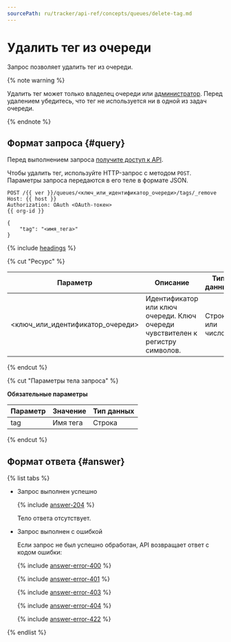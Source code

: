 ```yaml
---
sourcePath: ru/tracker/api-ref/concepts/queues/delete-tag.md
---
```

# Удалить тег из очереди

Запрос позволяет удалить тег из очереди.

{% note warning %}

Удалить тег может только владелец очереди или [администратор](../../role-model.md#admin). Перед удалением убедитесь, что тег не используется ни в одной из задач очереди.

{% endnote %}


## Формат запроса {#query}

Перед выполнением запроса [получите доступ к API](../access.md).

Чтобы удалить тег, используйте HTTP-запрос с методом `POST`. Параметры запроса передаются в его теле в формате JSON.

```
POST /{{ ver }}/queues/<ключ_или_идентификатор_очереди>/tags/_remove
Host: {{ host }}
Authorization: OAuth <OAuth-токен>
{{ org-id }}

{
    "tag": "<имя_тега>"
}
```

{% include [headings](../../../_includes/tracker/api/headings.md) %}

{% cut "Ресурс" %}

Параметр | Описание | Тип данных
----- | ----- | -----
\<ключ_или_идентификатор_очереди\> | Идентификатор или ключ очереди. Ключ очереди чувствителен к регистру символов. | Строка или число

{% endcut %}

{% cut "Параметры тела запроса" %}

**Обязательные параметры**

Параметр | Значение | Тип данных
----- | ----- | -----
tag | Имя тега | Строка

{% endcut %}

## Формат ответа {#answer}

{% list tabs %}

- Запрос выполнен успешно

    {% include [answer-204](../../../_includes/tracker/api/answer-204.md) %}
    
    Тело ответа отсутствует.

- Запрос выполнен с ошибкой

    Если запрос не был успешно обработан, API возвращает ответ с кодом ошибки:

    {% include [answer-error-400](../../../_includes/tracker/api/answer-error-400.md) %}

    {% include [answer-error-401](../../../_includes/tracker/api/answer-error-401.md) %}

    {% include [answer-error-403](../../../_includes/tracker/api/answer-error-403.md) %}

    {% include [answer-error-404](../../../_includes/tracker/api/answer-error-404.md) %}

    {% include [answer-error-422](../../../_includes/tracker/api/answer-error-422.md) %}

{% endlist %}
